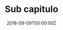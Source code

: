 ---
# Title, summary, and page position.
linktitle: "Sub Capitulo 1"
weight: 2
icon: ""
icon_pack: fas

# Page metadata.
title: Sub capitulo
date: "2018-09-09T00:00:00Z"
type: book  # Do not modify.
---